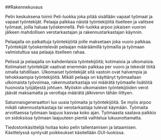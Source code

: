 ##Rakennekuvaus

Pelin keskuksena toimii Peli-luokka joka pitää sisällään vapaat työmaat ja vapaat työntekijät. Pelaaja palkkaa näistä työntekijöitä itselleen ja valitsee työmaat, joilla haluaa työskennellä. Peli-luokka arpoo jokaisen vuoron jälkeen mahdollisen verotarkastajan ja rakennustarkastajan käynnin.

Pelaajalla on palkattuja työntekijöitä joille maksetaan joka vuoro palkkaa. Työntekijät työskentelevät pelaajan määräämillä työmailla ja työmaan valmistuttua saa pelaaja itselleen rahaa. 

Pelissä ja pelaajalla on kahdenlaisia työntekijöitä; kotimaisia ja ulkomaisia. Kotimaiset työntekijät vaativat enemmän palkkaa per vuoro ja tekevät töitä omalla tahdillaan. Ulkomaiset työntekijät sitä vastoin ovat halvempia ja tehokkaampia työntekijöitä. Mikäli pelaaja on käyttänyt työmaallaan ulkomaista työvoimaa, rakennustarkastaja voi määrätä työmaalle lisätöitä huonosta työjäljestä johtuen. Myöskin ulkomaisten työntekijöiden verot jäävät maksamatta ja verottaja määrätä jälkiveron tähän liittyen.

Satunnaisgeneraattori luo uusia työmaita ja työntekijöitä. Se myös arpoo mikäli rakennustarkastaja tai verotarkastaja tulevat käymään. Työmaita arvottaessa työmaan laajuus kasvaa koko ajan. Työmaasta saatava palkkio on sidoksissa työmaan laajuuteen pientä vaihtelua lukuunottamatta. 

Tiedostonkäsittelijä hoitaa koko pelin tallentamisen ja lataamisen. Käsittelyssä syntyvät poikkeukset käsitellään GUI-luokissa.